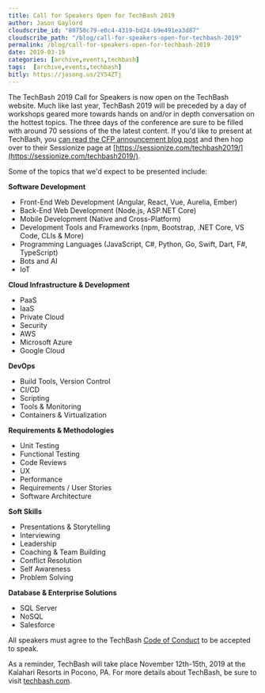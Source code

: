 ```yaml
---
title: Call for Speakers Open for TechBash 2019
author: Jason Gaylord
cloudscribe_id: "80750c79-e0c4-4319-bd24-b9e491ea3d87"
cloudscribe_path: "/blog/call-for-speakers-open-for-techbash-2019"
permalink: /blog/call-for-speakers-open-for-techbash-2019
date: 2019-03-19
categories: [archive,events,techbash]
tags:  [archive,events,techbash]
bitly: https://jasong.us/2Y54ZTj
---
```


The TechBash 2019 Call for Speakers is now open on the TechBash website. Much like last year, TechBash 2019 will be preceded by a day of workshops geared more towards hands on and/or in depth conversation on the hottest topics. The three days of the conference are sure to be filled with around 70 sessions of the the latest content. If you'd like to present at TechBash, you [can read the CFP announcement blog post](https://jasong.us/tb19cfp) and then hop over to their Sessionize page at [https://sessionize.com/techbash2019/](https://sessionize.com/techbash2019/).

Some of the topics that we'd expect to be presented include:

__Software Development__
- Front-End Web Development (Angular, React, Vue, Aurelia, Ember) 
- Back-End Web Development (Node.js, ASP.NET Core) 
- Mobile Development (Native and Cross-Platform) 
- Development Tools and Frameworks (npm, Bootstrap, .NET Core, VS Code, CLIs & More) 
- Programming Languages (JavaScript, C#, Python, Go, Swift, Dart, F#, TypeScript) 
- Bots and AI 
- IoT 

__Cloud Infrastructure & Development__
- PaaS 
- IaaS 
- Private Cloud 
- Security 
- AWS 
- Microsoft Azure 
- Google Cloud 

__DevOps__
- Build Tools, Version Control 
- CI/CD 
- Scripting 
- Tools & Monitoring 
- Containers & Virtualization 

__Requirements & Methodologies__
- Unit Testing 
- Functional Testing 
- Code Reviews 
- UX 
- Performance 
- Requirements / User Stories 
- Software Architecture 

__Soft Skills__
- Presentations & Storytelling 
- Interviewing 
- Leadership 
- Coaching & Team Building 
- Conflict Resolution 
- Self Awareness 
- Problem Solving 

__Database & Enterprise Solutions__
- SQL Server 
- NoSQL 
- Salesforce 

All speakers must agree to the TechBash [Code of Conduct](https://jasong.us/tbcoc) to be accepted to speak.

As a reminder, TechBash will take place November 12th-15th, 2019 at the Kalahari Resorts in Pocono, PA. For more details about TechBash, be sure to visit [techbash.com](https://jasong.us/techbash). 